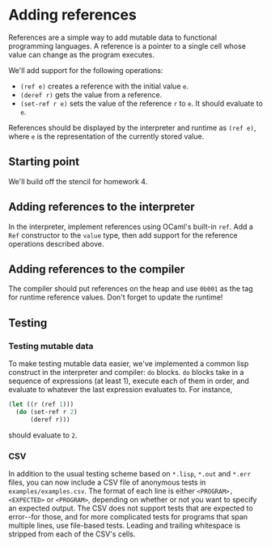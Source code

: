 # Adding references

References are a simple way to add mutable data to functional programming
languages. A reference is a pointer to a single cell whose value can change as
the program executes.

We'll add support for the following operations:

-   `(ref e)` creates a reference with the initial value `e`.
-   `(deref r)` gets the value from a reference.
-   `(set-ref r e)` sets the value of the reference `r` to `e`. It should
    evaluate to `e`.

References should be displayed by the interpreter and runtime as `(ref e)`,
where `e` is the representation of the currently stored value.

## Starting point

We'll build off the stencil for homework 4.

## Adding references to the interpreter

In the interpreter, implement references using OCaml's built-in `ref`. Add a
`Ref` constructor to the `value` type, then add support for the reference
operations described above.

## Adding references to the compiler

The compiler should put references on the heap and use `0b001` as the tag for
runtime reference values. Don't forget to update the runtime!

## Testing

### Testing mutable data

To make testing mutable data easier, we've implemented a common lisp construct
in the interpreter and compiler: `do` blocks. `do` blocks take in a sequence of
expressions (at least 1), execute each of them in order, and evaluate to
whatever the last expression evaluates to. For instance,

```lisp
(let ((r (ref 1)))
  (do (set-ref r 2)
      (deref r)))
```

should evaluate to `2`.

### CSV

In addition to the usual testing scheme based on `*.lisp`, `*.out` and `*.err`
files, you can now include a CSV file of anonymous tests in
`examples/examples.csv`. The format of each line is either
`<PROGRAM>,<EXPECTED>` or `<PROGRAM>`, depending on whether or not you want to
specify an expected output. The CSV does not support tests that are expected to
error--for those, and for more complicated tests for programs that span multiple
lines, use file-based tests. Leading and trailing whitespace is stripped from
each of the CSV's cells.
